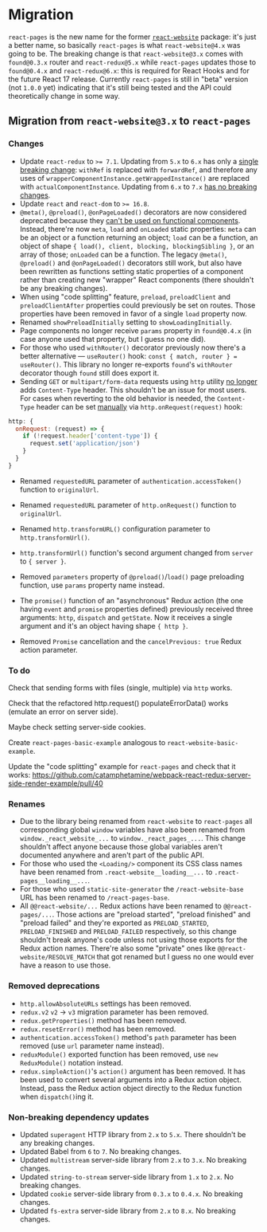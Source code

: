 # Migration

`react-pages` is the new name for the former [`react-website`](https://github.com/catamphetamine/react-website/tree/3.x) package: it's just a better name, so basically `react-pages` is what `react-website@4.x` was going to be. The breaking change is that `react-website@3.x` comes with `found@0.3.x` router and `react-redux@5.x` while `react-pages` updates those to `found@0.4.x` and `react-redux@6.x`: this is required for React Hooks and for the future React 17 release. Currently `react-pages` is still in "beta" version (not `1.0.0` yet) indicating that it's still being tested and the API could theoretically change in some way.

## Migration from `react-website@3.x` to `react-pages`

### Changes

* Update `react-redux` to `>= 7.1`. Updating from `5.x` to `6.x` has only a [single breaking change](https://github.com/reduxjs/react-redux/issues/1104): `withRef` is replaced with `forwardRef`, and therefore any uses of `wrapperComponentInstance.getWrappedInstance()` are replaced with `actualComponentInstance`. Updating from `6.x` to `7.x` [has no breaking changes](https://github.com/reduxjs/react-redux/releases/tag/v7.0.1).
* Update `react` and `react-dom` to `>= 16.8`.
* `@meta()`, `@preload()`, `@onPageLoaded()` decorators are now considered deprecated because they [can't be used on functional components](https://github.com/tc39/proposal-decorators). Instead, there're now `meta`, `load` and `onLoaded` static properties: `meta` can be an object or a function returning an object; `load` can be a function, an object of shape `{ load(), client, blocking, blockingSibling }`, or an array of those; `onLoaded` can be a function. The legacy `@meta()`, `@preload()` and `@onPageLoaded()` decorators still work, but also have been rewritten as functions setting static properties of a component rather than creating new "wrapper" React components (there shouldn't be any breaking changes).
* When using "code splitting" feature, `preload`, `preloadClient` and `preloadClientAfter` properties could previously be set on routes. Those properties have been removed in favor of a single `load` property now.
* Renamed `showPreloadInitially` setting to `showLoadingInitially`.
* Page components no longer receive `params` property in `found@0.4.x` (in case anyone used that property, but I guess no one did).
* For those who used `withRouter()` decorator previously now there's a better alternative — `useRouter()` hook: `const { match, router } = useRouter()`. This library no longer re-exports `found`'s `withRouter` decorator though `found` still does export it.
* Sending `GET` or `multipart/form-data` requests using `http` utility [no longer](https://github.com/catamphetamine/react-website/issues/74) adds `Content-Type` header. This shouldn't be an issue for most users. For cases when reverting to the old behavior is needed, the `Content-Type` header can be set [manually](https://github.com/catamphetamine/react-website/issues/74#issuecomment-496443987) via `http.onRequest(request)` hook:

```js
http: {
  onRequest: (request) => {
    if (!request.header['content-type']) {
      request.set('application/json')
    }
  }
}
```

* Renamed `requestedURL` parameter of `authentication.accessToken()` function to `originalUrl`.

* Renamed `requestedURL` parameter of `http.onRequest()` function to `originalUrl`.

* Renamed `http.transformURL()` configuration parameter to `http.transformUrl()`.

* `http.transformUrl()` function's second argument changed from `server` to `{ server }`.

* Removed `parameters` property of `@preload()`/`load()` page preloading function, use `params` property name instead.

* The `promise()` function of an "asynchronous" Redux action (the one having `event` and `promise` properties defined) previously received three arguments: `http`, `dispatch` and `getState`. Now it receives a single argument and it's an object having shape `{ http }`.

* Removed `Promise` cancellation and the `cancelPrevious: true` Redux action parameter.

### To do

Check that sending forms with files (single, multiple) via `http` works.

Check that the refactored http.request() populateErrorData() works (emulate an error on server side).

Maybe check setting server-side cookies.

Create `react-pages-basic-example` analogous to `react-website-basic-example`.

Update the "code splitting" example for `react-pages` and check that it works:
https://github.com/catamphetamine/webpack-react-redux-server-side-render-example/pull/40

### Renames

* Due to the library being renamed from `react-website` to `react-pages` all corresponding global `window` variables have also been renamed from `window._react_website_...` to `window._react_pages_...`. This change shouldn't affect anyone because those global variables aren't documented anywhere and aren't part of the public API.
* For those who used the `<Loading/>` component its CSS class names have been renamed from `.react-website__loading__...` to `.react-pages__loading__...`.
* For those who used `static-site-generator` the `/react-website-base` URL has been renamed to `/react-pages-base`.
* All `@@react-website/...` Redux actions have been renamed to `@@react-pages/...`. Those actions are "preload started", "preload finished" and "preload failed" and they're exported as `PRELOAD_STARTED`, `PRELOAD_FINISHED` and `PRELOAD_FAILED` respectively, so this change shouldn't break anyone's code unless not using those exports for the Redux action names. There're also some "private" ones like `@@react-website/RESOLVE_MATCH` that got renamed but I guess no one would ever have a reason to use those.

### Removed deprecations

* `http.allowAbsoluteURLs` settings has been removed.
* `redux.v2` `v2` -> `v3` migration parameter has been removed.
* `redux.getProperties()` method has been removed.
* `redux.resetError()` method has been removed.
* `authentication.accessToken()` method's `path` parameter has been removed (use `url` parameter name instead).
* `reduxModule()` exported function has been removed, use `new ReduxModule()` notation instead.
* `redux.simpleAction()`'s `action()` argument has been removed. It has been used to convert several arguments into a Redux action object. Instead, pass the Redux action object directly to the Redux function when `dispatch()`ing it.

### Non-breaking dependency updates

* Updated `superagent` HTTP library from `2.x` to `5.x`. There shouldn't be any breaking changes.
* Updated Babel from `6` to `7`. No breaking changes.
* Updated `multistream` server-side library from `2.x` to `3.x`. No breaking changes.
* Updated `string-to-stream` server-side library from `1.x` to `2.x`. No breaking changes.
* Updated `cookie` server-side library from `0.3.x` to `0.4.x`. No breaking changes.
* Updated `fs-extra` server-side library from `2.x` to `8.x`. No breaking changes.